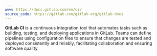 ```yaml
---
www: https://docs.gitlab.com/ee/ci/
source_code: https://gitlab.com/gitlab-org/gitlab-docs
---
```


**GitLab CI** is a continuous integration tool that automates tasks such as building, testing, and deploying applications in GitLab. Teams can define pipelines using configuration files to ensure that changes are tested and deployed consistently and reliably, facilitating collaboration and ensuring software quality.